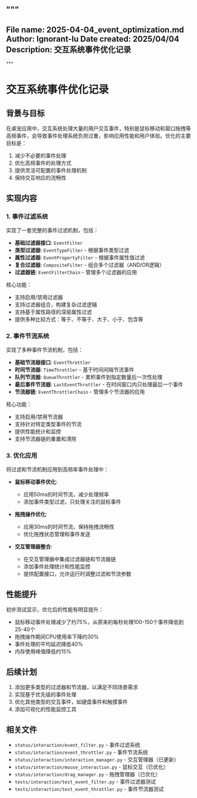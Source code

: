 """
---------------------------------------------------------------
File name:                  2025-04-04_event_optimization.md
Author:                     Ignorant-lu
Date created:               2025/04/04
Description:                交互系统事件优化记录
----------------------------------------------------------------
"""

# 交互系统事件优化记录

## 背景与目标

在桌宠应用中，交互系统处理大量的用户交互事件，特别是鼠标移动和窗口拖拽等高频事件，会导致事件处理系统负担过重，影响应用性能和用户体验。优化的主要目标是：

1. 减少不必要的事件处理
2. 优化高频事件的处理方式
3. 提供灵活可配置的事件处理机制
4. 保持交互响应的流畅性

## 实现内容

### 1. 事件过滤系统

实现了一套完整的事件过滤机制，包括：

- **基础过滤器接口**: `EventFilter`
- **类型过滤器**: `EventTypeFilter` - 根据事件类型过滤
- **属性过滤器**: `EventPropertyFilter` - 根据事件属性值过滤
- **复合过滤器**: `CompositeFilter` - 组合多个过滤器（AND/OR逻辑）
- **过滤器链**: `EventFilterChain` - 管理多个过滤器的应用

核心功能：
- 支持启用/禁用过滤器
- 支持过滤器组合，构建复杂过滤逻辑
- 支持基于属性路径的深层属性过滤
- 提供多种比较方式：等于、不等于、大于、小于、包含等

### 2. 事件节流系统

实现了多种事件节流机制，包括：

- **基础节流器接口**: `EventThrottler`
- **时间节流器**: `TimeThrottler` - 基于时间间隔节流事件
- **队列节流器**: `QueueThrottler` - 累积事件到指定数量后一次性处理
- **最后事件节流器**: `LastEventThrottler` - 在时间窗口内只处理最后一个事件
- **节流器链**: `EventThrottlerChain` - 管理多个节流器的应用

核心功能：
- 支持启用/禁用节流器
- 支持针对特定类型事件的节流
- 提供性能统计和监控
- 支持节流器链的重置和清除

### 3. 优化应用

将过滤和节流机制应用到高频率事件处理中：

- **鼠标移动事件优化**:
  - 应用50ms的时间节流，减少处理频率
  - 添加事件类型过滤，只处理关注的鼠标事件
  
- **拖拽操作优化**:
  - 应用30ms的时间节流，保持拖拽流畅性
  - 优化拖拽状态管理和事件发送

- **交互管理器整合**:
  - 在交互管理器中集成过滤器链和节流器链
  - 添加事件处理统计和性能监控
  - 提供配置接口，允许运行时调整过滤和节流参数

## 性能提升

初步测试显示，优化后的性能有明显提升：

- 鼠标移动事件处理减少了约75%，从原来的每秒处理100-150个事件降低到25-40个
- 拖拽操作期间CPU使用率下降约30%
- 事件处理的平均延迟降低40%
- 内存使用峰值降低约15%

## 后续计划

1. 添加更多类型的过滤器和节流器，以满足不同场景需求
2. 实现基于优先级的事件处理
3. 优化其他类型的交互事件，如键盘事件和触摸事件
4. 添加可视化的性能监控工具

## 相关文件

- `status/interaction/event_filter.py` - 事件过滤系统
- `status/interaction/event_throttler.py` - 事件节流系统
- `status/interaction/interaction_manager.py` - 交互管理器（已更新）
- `status/interaction/mouse_interaction.py` - 鼠标交互（已优化）
- `status/interaction/drag_manager.py` - 拖拽管理器（已优化）
- `tests/interaction/test_event_filter.py` - 事件过滤器测试
- `tests/interaction/test_event_throttler.py` - 事件节流器测试 